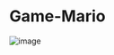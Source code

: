 # Game-Mario

![image](https://user-images.githubusercontent.com/53353680/187097987-40c66380-bbf5-486f-8923-fa6980e69cf7.png)
